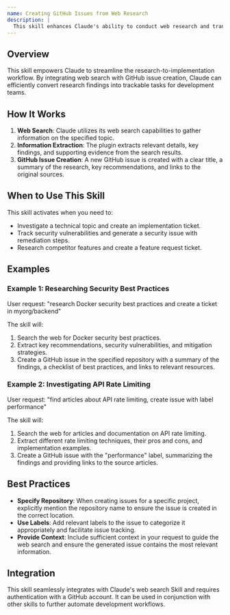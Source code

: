 ```yaml
---
name: Creating GitHub Issues from Web Research
description: |
  This skill enhances Claude's ability to conduct web research and translate findings into actionable GitHub issues. It automates the process of extracting key information from web search results and formatting it into a well-structured issue, ready for team action. Use this skill when you need to research a topic and create a corresponding GitHub issue for tracking, collaboration, and task management. Trigger this skill by requesting Claude to "research [topic] and create a ticket" or "find [information] and generate a GitHub issue".
---
```


## Overview

This skill empowers Claude to streamline the research-to-implementation workflow. By integrating web search with GitHub issue creation, Claude can efficiently convert research findings into trackable tasks for development teams.

## How It Works

1. **Web Search**: Claude utilizes its web search capabilities to gather information on the specified topic.
2. **Information Extraction**: The plugin extracts relevant details, key findings, and supporting evidence from the search results.
3. **GitHub Issue Creation**: A new GitHub issue is created with a clear title, a summary of the research, key recommendations, and links to the original sources.

## When to Use This Skill

This skill activates when you need to:
- Investigate a technical topic and create an implementation ticket.
- Track security vulnerabilities and generate a security issue with remediation steps.
- Research competitor features and create a feature request ticket.

## Examples

### Example 1: Researching Security Best Practices

User request: "research Docker security best practices and create a ticket in myorg/backend"

The skill will:
1. Search the web for Docker security best practices.
2. Extract key recommendations, security vulnerabilities, and mitigation strategies.
3. Create a GitHub issue in the specified repository with a summary of the findings, a checklist of best practices, and links to relevant resources.

### Example 2: Investigating API Rate Limiting

User request: "find articles about API rate limiting, create issue with label performance"

The skill will:
1. Search the web for articles and documentation on API rate limiting.
2. Extract different rate limiting techniques, their pros and cons, and implementation examples.
3. Create a GitHub issue with the "performance" label, summarizing the findings and providing links to the source articles.

## Best Practices

- **Specify Repository**: When creating issues for a specific project, explicitly mention the repository name to ensure the issue is created in the correct location.
- **Use Labels**: Add relevant labels to the issue to categorize it appropriately and facilitate issue tracking.
- **Provide Context**: Include sufficient context in your request to guide the web search and ensure the generated issue contains the most relevant information.

## Integration

This skill seamlessly integrates with Claude's web search Skill and requires authentication with a GitHub account. It can be used in conjunction with other skills to further automate development workflows.